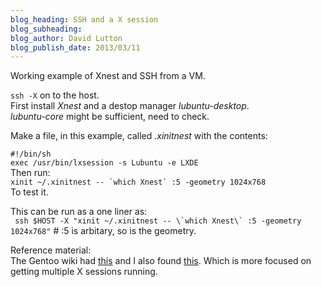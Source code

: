 ```yaml
---
blog_heading: SSH and a X session
blog_subheading: 
blog_author: David Lutton
blog_publish_date: 2013/03/11
---
```

Working example of Xnest and SSH from a VM.  

`ssh -X` on to the host.  
First install _Xnest_ and a destop manager _lubuntu-desktop_.  
_lubuntu-core_ might be sufficient, need to check.  

Make a file, in this example, called _.xinitnest_ with the contents:  

```#!/bin/sh```  
```exec /usr/bin/lxsession -s Lubuntu -e LXDE```  
Then run:  
```xinit ~/.xinitnest -- `which Xnest` :5 -geometry 1024x768```  
To test it.  

This can be run as a one liner as:  
``` ssh $HOST -X "xinit ~/.xinitnest -- \`which Xnest\` :5 -geometry 1024x768"```
\# :5 is arbitary, so is the geometry.  

Reference material:  
The Gentoo wiki had [this](http://www.gentoo-wiki.info/Xnest) and I also found [this](http://shallowsky.com/blog/linux/double-x.html). Which is more focused on getting multiple X sessions running.  
